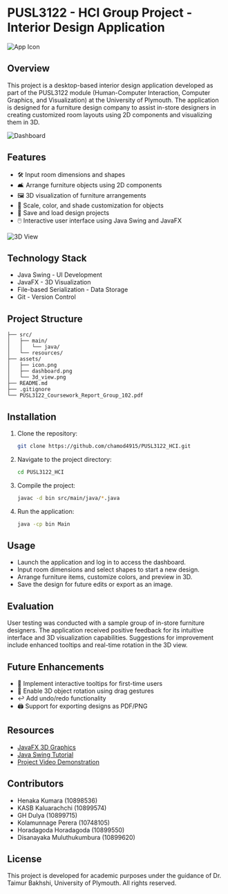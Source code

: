 # PUSL3122 - HCI Group Project - Interior Design Application

![App Icon](assets/icon.png)

## Overview
This project is a desktop-based interior design application developed as part of the PUSL3122 module (Human-Computer Interaction, Computer Graphics, and Visualization) at the University of Plymouth. The application is designed for a furniture design company to assist in-store designers in creating customized room layouts using 2D components and visualizing them in 3D.

![Dashboard](assets/dashboard.png)

## Features
- 🛠️ Input room dimensions and shapes
- 🛋️ Arrange furniture objects using 2D components
- 🖼️ 3D visualization of furniture arrangements
- 🎨 Scale, color, and shade customization for objects
- 💾 Save and load design projects
- 🖱️ Interactive user interface using Java Swing and JavaFX

![3D View](assets/3d_view.png)

## Technology Stack
- Java Swing - UI Development
- JavaFX - 3D Visualization
- File-based Serialization - Data Storage
- Git - Version Control

## Project Structure
```
├── src/
│   ├── main/
│   │   └── java/
│   └── resources/
├── assets/
│   ├── icon.png
│   ├── dashboard.png
│   └── 3d_view.png
├── README.md
├── .gitignore
└── PUSL3122_Coursework_Report_Group_102.pdf
```

## Installation
1. Clone the repository:
   ```bash
   git clone https://github.com/chamod4915/PUSL3122_HCI.git
   ```

2. Navigate to the project directory:
   ```bash
   cd PUSL3122_HCI
   ```

3. Compile the project:
   ```bash
   javac -d bin src/main/java/*.java
   ```

4. Run the application:
   ```bash
   java -cp bin Main
   ```

## Usage
- Launch the application and log in to access the dashboard.
- Input room dimensions and select shapes to start a new design.
- Arrange furniture items, customize colors, and preview in 3D.
- Save the design for future edits or export as an image.

## Evaluation
User testing was conducted with a sample group of in-store furniture designers. The application received positive feedback for its intuitive interface and 3D visualization capabilities. Suggestions for improvement include enhanced tooltips and real-time rotation in the 3D view.

## Future Enhancements
- 📌 Implement interactive tooltips for first-time users
- 🔄 Enable 3D object rotation using drag gestures
- ↩️ Add undo/redo functionality
- 🖨️ Support for exporting designs as PDF/PNG

## Resources
- [JavaFX 3D Graphics](https://docs.oracle.com/javase/8/javafx/graphics-tutorial/javafx-3d-graphics.htm)
- [Java Swing Tutorial](https://docs.oracle.com/javase/tutorial/uiswing/)
- [Project Video Demonstration](https://youtu.be/XyjZozIutKo?si=L-xyUmC24VjQX9Hm)

## Contributors
- Henaka Kumara (10898536)
- KASB Kaluarachchi (10899574)
- GH Dulya (10899715)
- Kolamunnage Perera (10748105)
- Horadagoda Horadagoda (10899550)
- Disanayaka Muluthukumbura (10899620)

## License
This project is developed for academic purposes under the guidance of Dr. Taimur Bakhshi, University of Plymouth. All rights reserved.
